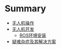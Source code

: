 # Summary

* [无人机操作](/content/operation/index.md)
* [无人机开发](/content/development/index.md)
    * [ROS环境安装](/content/development/ros.md)
* [疑难杂症及其解决方案](/content/problem/index.md)
